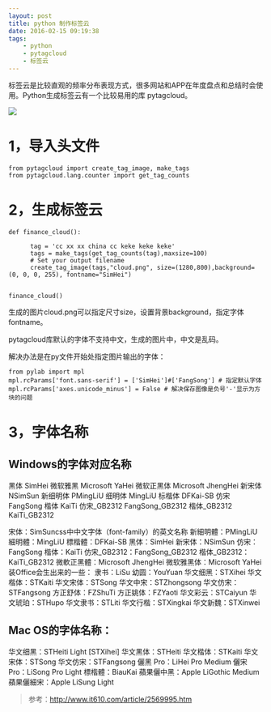 ```yaml
---
layout: post
title: python 制作标签云
date: 2016-02-15 09:19:38
tags:
	- python
	- pytagcloud
	- 标签云
---
```

标签云是比较直观的频率分布表现方式，很多网站和APP在年度盘点和总结时会使用。Python生成标签云有一个比较易用的库 pytagcloud。

![](http://7xo67b.com1.z0.glb.clouddn.com/2016-02-10-finance.png-540x360)



# 1，导入头文件

```
from pytagcloud import create_tag_image, make_tags
from pytagcloud.lang.counter import get_tag_counts
```
<!-- more -->


# 2，生成标签云

```
def finance_cloud():

      tag = 'cc xx xx china cc keke keke keke'
      tags = make_tags(get_tag_counts(tag),maxsize=100)
      # Set your output filename
      create_tag_image(tags,"cloud.png", size=(1280,800),background=(0, 0, 0, 255), fontname="SimHei")


finance_cloud()
```

生成的图片cloud.png可以指定尺寸size，设置背景background，指定字体fontname。

pytagcloud库默认的字体不支持中文，生成的图片中，中文是乱码。

解决办法是在py文件开始处指定图片输出的字体：

```
from pylab import mpl
mpl.rcParams['font.sans-serif'] = ['SimHei']#['FangSong'] # 指定默认字体
mpl.rcParams['axes.unicode_minus'] = False # 解决保存图像是负号'-'显示为方块的问题
```

# 3，字体名称

## Windows的字体对应名称
黑体 	SimHei 
微软雅黑 	Microsoft YaHei 
微软正黑体 	Microsoft JhengHei 
新宋体 	NSimSun 
新细明体 	PMingLiU 
细明体 	MingLiU 
标楷体 	DFKai-SB 
仿宋 	FangSong 
楷体 	KaiTi 
仿宋_GB2312 	FangSong_GB2312 
楷体_GB2312 	KaiTi_GB2312 

宋体：SimSuncss中中文字体（font-family）的英文名称 
新細明體：PMingLiU 
細明體：MingLiU 
標楷體：DFKai-SB 
黑体：SimHei 
新宋体：NSimSun 
仿宋：FangSong 
楷体：KaiTi 
仿宋_GB2312：FangSong_GB2312 
楷体_GB2312：KaiTi_GB2312 
微軟正黑體：Microsoft JhengHei 
微软雅黑体：Microsoft YaHei 
装Office会生出来的一些： 
隶书：LiSu 
幼圆：YouYuan 
华文细黑：STXihei 
华文楷体：STKaiti 
华文宋体：STSong 
华文中宋：STZhongsong 
华文仿宋：STFangsong 
方正舒体：FZShuTi 
方正姚体：FZYaoti 
华文彩云：STCaiyun 
华文琥珀：STHupo 
华文隶书：STLiti 
华文行楷：STXingkai 
华文新魏：STXinwei

## Mac OS的字体名称： 
华文细黑：STHeiti Light [STXihei] 
华文黑体：STHeiti 
华文楷体：STKaiti 
华文宋体：STSong 
华文仿宋：STFangsong 
儷黑 Pro：LiHei Pro Medium 
儷宋 Pro：LiSong Pro Light 
標楷體：BiauKai 
蘋果儷中黑：Apple LiGothic Medium 
蘋果儷細宋：Apple LiSung Light 


> 参考：http://www.it610.com/article/2569995.htm

